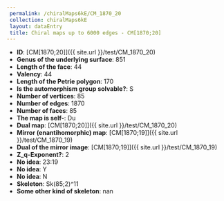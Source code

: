 ```yaml
--- 
 permalink: /chiralMaps6kE/CM_1870_20 
 collection: chiralMaps6kE
 layout: dataEntry
 title: Chiral maps up to 6000 edges - CM[1870;20]
---
```


- **ID**: [CM[1870;20]]({{ site.url }}/test/CM_1870_20)
- **Genus of the underlying surface**: 851
- **Length of the face**: 44
- **Valency**: 44
- **Length of the Petrie polygon**: 170
- **Is the automorphism group solvable?**: S
- **Number of vertices**: 85
- **Number of edges**: 1870
- **Number of faces**: 85
- **The map is self-**: Du
- **Dual map**: [CM[1870;20]]({{ site.url }}/test/CM_1870_20)
- **Mirror (enantihomorphic) map**: [CM[1870;19]]({{ site.url }}/test/CM_1870_19)
- **Dual of the mirror image**: [CM[1870;19]]({{ site.url }}/test/CM_1870_19)
- **Z_q-Exponent?**: 2
- **No idea**:  23:19
- **No idea**: Y
- **No idea**: N
- **Skeleton**: Sk(85;2)^11
- **Some other kind of skeleton**: nan
